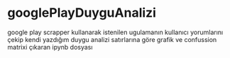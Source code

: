 # googlePlayDuyguAnalizi
google play scrapper kullanarak istenilen ugulamanın kullanıcı yorumlarını çekip kendi yazdığım duygu analizi satırlarına göre grafik ve confussion matrixi çıkaran  ipynb dosyası
